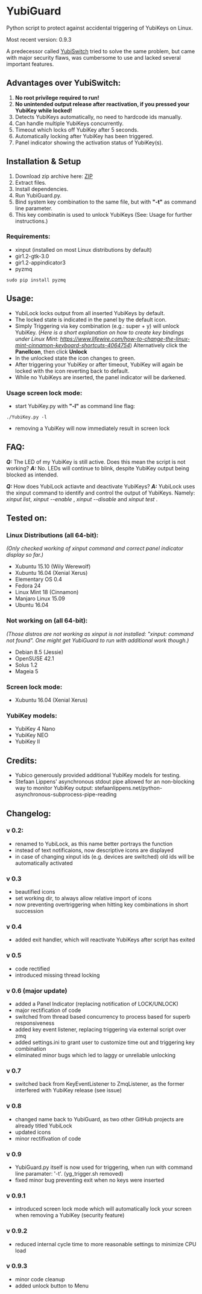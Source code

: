 # YubiGuard

Python script to protect against accidental triggering of YubiKeys on Linux.

Most recent version: 0.9.3

A predecessor called [YubiSwitch](https://github.com/gsstark/yubiswitch-for-linux) tried to solve the same problem, but came with major security flaws, was cumbersome to use and lacked several important features.

## Advantages over YubiSwitch:
1. **No root privilege required to run!**
2. **No unintended output release after reactivation, if you pressed your YubiKey while locked!**
3. Detects YubiKeys automatically, no need to hardcode ids manually.
4. Can handle multiple YubiKeys concurrently.
5. Timeout which locks off YubiKey after 5 seconds.
6. Automatically locking after YubiKey has been triggered.
7. Panel indicator showing the activation status of YubiKey(s).

## Installation & Setup
1. Download zip archive here: [ZIP](https://github.com/bfelder/YubiGuard/zipball/master[)
2. Extract files.
3. Install dependencies.
4. Run YubiGuard.py.
5. Bind system key combination to the same file, but with **"-t"** as command line parameter.
6. This key combinatin is used to unlock YubiKeys (See: Usage for further instructions.)


### Requirements:
- xinput (installed on most Linux distributions by default)
- gir1.2-gtk-3.0
- gir1.2-appindicator3
- pyzmq

```
sudo pip install pyzmq
```

## Usage:
- YubiLock locks output from all inserted YubiKeys by default.
- The locked state is indicated in the panel by the default icon.
- Simply Triggering via key combination (e.g.: super + y) will unlock YubiKey. (_Here is a short explanation on how to create key bindings under Linux Mint: https://www.lifewire.com/how-to-change-the-linux-mint-cinnamon-keyboard-shortcuts-4064754_)
Alternatively click the **PanelIcon**, then click **Unlock**
- In the unlocked state the icon changes to green.
- After triggering your YubiKey or after timeout, YubiKey will again be locked with the icon reverting back to default.
- While no YubiKeys are inserted, the panel indicator will be darkened.

### Usage screen lock mode:
- start YubiKey.py with **"-l"** as command line flag:
```
./YubiKey.py -l
```
- removing a YubiKey will now immediately result in screen lock

## FAQ:
**_Q:_** The LED of my YubiKey is still active. Does this mean the script is not working?
**_A:_** No. LEDs will continue to blink, despite YubiKey output being blocked as intended.

**_Q:_** How does YubiLock actiavte and deactivate YubiKeys?
**_A:_** YubiLock uses the xinput command to identify and control the output of YubiKeys. Namely:
_xinput list_, _xinput --enable <id>_, _xinput --disable <id>_ and _xinput test <id>_.

## Tested on:
### Linux Distributions (all 64-bit):
_(Only checked working of xinput command and correct panel indicator display so far.)_
- Xubuntu 15.10 (Wily Werewolf)
- Xubuntu 16.04 (Xenial Xerus)
- Elementary OS 0.4
- Fedora 24
- Linux Mint 18 (Cinnamon)
- Manjaro Linux 15.09
- Ubuntu 16.04

### Not working on (all 64-bit):
_(Those distros are not working as xinput is not installed: "xinput: command not found".
One might get YubiGuard to run with additional work though.)_
- Debian 8.5 (Jessie)
- OpenSUSE 42.1
- Solus 1.2
- Mageia 5

### Screen lock mode:
- Xubuntu 16.04 (Xenial Xerus)

### YubiKey models:
- YubiKey 4 Nano
- YubiKey NEO
- YubiKey II

## Credits:
- Yubico generously provided additional YubiKey models for testing.
- Stefaan Lippens' asynchronous stdout pipe allowed for an non-blocking way to monitor YubiKey output:
stefaanlippens.net/python-asynchronous-subprocess-pipe-reading

## Changelog:
### v 0.2:
- renamed to YubiLock, as this name better portrays the function
- instead of text notificaions, now descriptive icons are displayed
- in case of changing xinput ids (e.g. devices are switched) old ids will be automatically activated

### v 0.3
- beautified icons
- set working dir, to always allow relative import of icons
- now preventing overtriggering when hitting key combinations in short succession

### v 0.4
- added exit handler, which will reactivate YubiKeys after script has exited

### v 0.5
- code rectified
- introduced missing thread locking

### v 0.6 (major update)
- added a Panel Indicator (replacing notification of LOCK/UNLOCK)
- major rectification of code
- switched from thread based concurrency to process based for superb responsiveness
- added key event listener, replacing triggering via external script over zmq
- added settings.ini to grant user to customize time out and triggering key combination
- eliminated minor bugs which led to laggy or unreliable unlocking

### v 0.7
- switched back from KeyEventListener to ZmqListener, as the former interfered with YubiKey release (see issue)

### v 0.8
- changed name back to YubiGuard, as two other GitHub projects are already titled YubiLock
- updated icons
- minor rectifivation of code

### v 0.9
- YubiGuard.py itself is now used for triggering, when run with command line paramater: '-t'. (yg_trigger.sh removed)
- fixed minor bug preventing exit when no keys were inserted

### v 0.9.1
- introduced screen lock mode which will automatically lock your screen when removing a YubiKey (security feature)

### v 0.9.2
- reduced internal cycle time to more reasonable settings to minimize CPU load

### v 0.9.3
- minor code cleanup
- added unlock button to Menu
